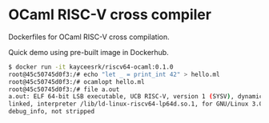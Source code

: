 # OCaml RISC-V cross compiler

Dockerfiles for OCaml RISC-V cross compilation.

Quick demo using pre-built image in Dockerhub.

```bash
$ docker run -it kayceesrk/riscv64-ocaml:0.1.0
root@45c50745d0f3:/# echo "let _ = print_int 42" > hello.ml
root@45c50745d0f3:/# ocamlopt hello.ml
root@45c50745d0f3:/# file a.out
a.out: ELF 64-bit LSB executable, UCB RISC-V, version 1 (SYSV), dynamically
linked, interpreter /lib/ld-linux-riscv64-lp64d.so.1, for GNU/Linux 3.0.0, with
debug_info, not stripped
```
